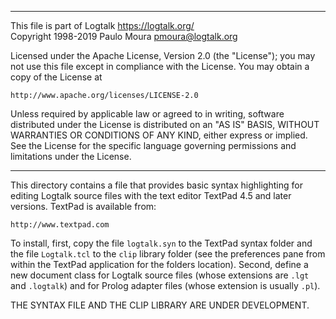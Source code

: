 ________________________________________________________________________

This file is part of Logtalk <https://logtalk.org/>  
Copyright 1998-2019 Paulo Moura <pmoura@logtalk.org>

Licensed under the Apache License, Version 2.0 (the "License");
you may not use this file except in compliance with the License.
You may obtain a copy of the License at

    http://www.apache.org/licenses/LICENSE-2.0

Unless required by applicable law or agreed to in writing, software
distributed under the License is distributed on an "AS IS" BASIS,
WITHOUT WARRANTIES OR CONDITIONS OF ANY KIND, either express or implied.
See the License for the specific language governing permissions and
limitations under the License.
________________________________________________________________________


This directory contains a file that provides basic syntax highlighting 
for editing Logtalk source files with the text editor TextPad 4.5 and 
later versions. TextPad is available from:

	http://www.textpad.com

To install, first, copy the file `logtalk.syn` to the TextPad syntax folder
and the file `Logtalk.tcl` to the `clip` library folder (see the preferences
pane from within the TextPad application for the folders location). Second,
define a new document class for Logtalk source files (whose extensions are
`.lgt` and `.logtalk`) and for Prolog adapter files (whose extension is
usually `.pl`).

THE SYNTAX FILE AND THE CLIP LIBRARY ARE UNDER DEVELOPMENT.
